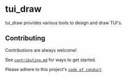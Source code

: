 # tui_draw

tui_draw provides various tools to design and draw TUI's. 


## Contributing

Contributions are always welcome!

See [`contributing.md`](doc/contributing.md) for ways to get started.

Please adhere to this project's [`code of conduct`](doc/code_of_conduct.md).
